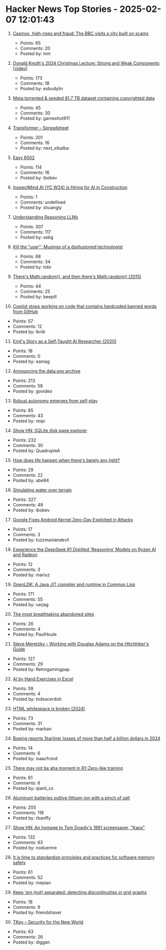 # Hacker News Top Stories - 2025-02-07 12:01:43

1. [Casinos, high-rises and fraud: The BBC visits a city built on scams](https://www.bbc.co.uk/news/articles/c04nx1vnw17o)
   - Points: 65
   - Comments: 20
   - Posted by: inm

2. [Donald Knuth's 2024 Christmas Lecture: Strong and Weak Components [video]](https://www.youtube.com/watch?v=Hi8r_63LGyg)
   - Points: 173
   - Comments: 18
   - Posted by: esbudylin

3. [Meta torrented & seeded 81.7 TB dataset containing copyrighted data](https://arstechnica.com/tech-policy/2025/02/meta-torrented-over-81-7tb-of-pirated-books-to-train-ai-authors-say/)
   - Points: 45
   - Comments: 30
   - Posted by: gameshot911

4. [Transformer – Spreadsheet](https://www.byhand.ai/p/transformer-spreadsheet)
   - Points: 201
   - Comments: 16
   - Posted by: next_xibalba

5. [Easy 6502](https://skilldrick.github.io/easy6502/)
   - Points: 114
   - Comments: 16
   - Posted by: ibobev

6. [InspectMind AI (YC W24) Is Hiring for AI in Construction](https://www.ycombinator.com/companies/inspectmind-ai/jobs/XlRFssT-software-engineer)
   - Points: 1
   - Comments: undefined
   - Posted by: shuangly

7. [Understanding Reasoning LLMs](https://magazine.sebastianraschka.com/p/understanding-reasoning-llms)
   - Points: 307
   - Comments: 117
   - Posted by: sebg

8. [Kill the "user": Musings of a disillusioned technologist](https://www.pastagang.cc/blog/kill-the-user/)
   - Points: 68
   - Comments: 34
   - Posted by: tobr

9. [There's Math.random(), and then there's Math.random() (2015)](https://v8.dev/blog/math-random)
   - Points: 44
   - Comments: 25
   - Posted by: beepill

10. [Copilot stops working on code that contains hardcoded banned words from GitHub](https://github.com/orgs/community/discussions/72603)
   - Points: 57
   - Comments: 12
   - Posted by: lknik

11. [Emil's Story as a Self-Taught AI Researcher (2020)](https://floydhub.ghost.io/emils-story-as-a-self-taught-ai-researcher/)
   - Points: 18
   - Comments: 0
   - Posted by: eamag

12. [Announcing the data.gov archive](https://lil.law.harvard.edu/blog/2025/02/06/announcing-data-gov-archive/)
   - Points: 213
   - Comments: 58
   - Posted by: govideo

13. [Robust autonomy emerges from self-play](https://arxiv.org/abs/2502.03349)
   - Points: 85
   - Comments: 43
   - Posted by: reqo

14. [Show HN: SQLite disk page explorer](https://github.com/QuadrupleA/sqlite-page-explorer)
   - Points: 232
   - Comments: 30
   - Posted by: QuadrupleA

15. [How does life happen when there's barely any light?](https://www.quantamagazine.org/how-does-life-happen-when-theres-barely-any-light-20250129/)
   - Points: 29
   - Comments: 22
   - Posted by: abe94

16. [Simulating water over terrain](https://lisyarus.github.io/blog/posts/simulating-water-over-terrain.html)
   - Points: 327
   - Comments: 49
   - Posted by: ibobev

17. [Google Fixes Android Kernel Zero-Day Exploited in Attacks](https://thedefendopsdiaries.com/google-fixes-android-kernel-zero-day-exploited-in-attacks/)
   - Points: 17
   - Comments: 3
   - Posted by: tuzzmaniandevil

18. [Experience the DeepSeek R1 Distilled 'Reasoning' Models on Ryzen AI and Radeon](https://community.amd.com/t5/ai/experience-the-deepseek-r1-distilled-reasoning-models-on-amd/ba-p/740593)
   - Points: 12
   - Comments: 3
   - Posted by: mariuz

19. [OpenLDK: A Java JIT compiler and runtime in Common Lisp](https://github.com/atgreen/openldk)
   - Points: 171
   - Comments: 55
   - Posted by: varjag

20. [The most breathtaking abandoned sites](https://english.elpais.com/travel/2025-01-13/the-worlds-most-breathtaking-abandoned-sites-from-pakistans-bibi-jawindi-to-italys-athena-palazzo.html)
   - Points: 26
   - Comments: 4
   - Posted by: PaulHoule

21. [Steve Meretzky – Working with Douglas Adams on the Hitchhiker's Guide](https://spillhistorie.no/qa-with-game-designer-steve-meretzky/)
   - Points: 127
   - Comments: 29
   - Posted by: Retrogamingpap

22. [AI by Hand Exercises in Excel](https://github.com/ImagineAILab/ai-by-hand-excel)
   - Points: 59
   - Comments: 4
   - Posted by: todsacerdoti

23. [HTML whitespace is broken (2024)](https://blog.dwac.dev/posts/html-whitespace/)
   - Points: 73
   - Comments: 31
   - Posted by: marban

24. [Boeing reports Starliner losses of more than half a billion dollars in 2024](https://spacenews.com/boeing-reports-starliner-losses-of-more-than-half-a-billion-dollars-in-2024/)
   - Points: 14
   - Comments: 6
   - Posted by: isaacfrond

25. [There may not be aha moment in R1-Zero-like training](https://oatllm.notion.site/oat-zero)
   - Points: 61
   - Comments: 6
   - Posted by: qianli_cs

26. [Aluminum batteries outlive lithium-ion with a pinch of salt](https://spectrum.ieee.org/aluminum-battery)
   - Points: 205
   - Comments: 118
   - Posted by: rbanffy

27. [Show HN: An homage to Tom Dowdy's 1991 screensaver, "Kaos"](https://thestrikeagency.com/kaos/)
   - Points: 132
   - Comments: 63
   - Posted by: noduerme

28. [It is time to standardize principles and practices for software memory safety](https://cacm.acm.org/opinion/it-is-time-to-standardize-principles-and-practices-for-software-memory-safety/)
   - Points: 61
   - Comments: 52
   - Posted by: mepian

29. [Keep 'em (not) separated: detecting discontinuities in grid graphs](https://www.holm.dog/2025/02/keep-em-not-separated-detecting.html)
   - Points: 18
   - Comments: 9
   - Posted by: friendshaver

30. [TKey – Security for the New World](https://tillitis.se/products/tkey/)
   - Points: 63
   - Comments: 26
   - Posted by: diggan

